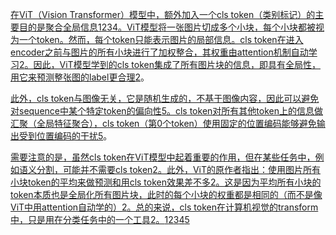 [在ViT（Vision Transformer）模型中，额外加入一个cls token（类别标记）的主要目的是聚合全局信息](https://zhuanlan.zhihu.com/p/445122996)[1](https://zhuanlan.zhihu.com/p/445122996)[2](https://www.zhihu.com/question/458021580)[3](https://zhuanlan.zhihu.com/p/440294002)[4](https://zhuanlan.zhihu.com/p/536227229)[。ViT模型将一张图片切成多个小块，每个小块都被视为一个token。然而，每个token只能表示图片的局部信息。cls token在进入encoder之前与图片的所有小块进行了加权整合，其权重由attention机制自动学习](https://zhuanlan.zhihu.com/p/445122996)[2](https://www.zhihu.com/question/458021580)[。因此，ViT模型学到的cls token集成了所有图片块的信息，即具有全局性，用它来预测整张图的label更合理](https://zhuanlan.zhihu.com/p/445122996)[2](https://www.zhihu.com/question/458021580)。

[此外，cls token与图像无关，它是随机生成的，不基于图像内容，因此可以避免对sequence中某个特定token的偏向性](https://blog.csdn.net/gltangwq/article/details/124950935)[5](https://blog.csdn.net/gltangwq/article/details/124950935)[。cls token对所有其他token上的信息做汇聚（全局特征聚合），cls token（第0个token）使用固定的位置编码能够避免输出受到位置编码的干扰](https://blog.csdn.net/gltangwq/article/details/124950935)[5](https://blog.csdn.net/gltangwq/article/details/124950935)。

[需要注意的是，虽然cls token在ViT模型中起着重要的作用，但在某些任务中，例如语义分割，可能并不需要cls token](https://zhuanlan.zhihu.com/p/445122996)[2](https://www.zhihu.com/question/458021580)[。此外，ViT的原作者指出：使用图片所有小块token的平均来做预测和用cls token效果差不多](https://zhuanlan.zhihu.com/p/445122996)[2](https://www.zhihu.com/question/458021580)[。这是因为平均所有小块的token本质也是全局化所有图片块，此时的每个小块的权重都是相同的（而不是像ViT中用attention自动学的）](https://zhuanlan.zhihu.com/p/445122996)[2](https://www.zhihu.com/question/458021580)[。总的来说，cls token在计算机视觉的transform中，只是用在分类任务中的一个工具](https://zhuanlan.zhihu.com/p/445122996)[2](https://www.zhihu.com/question/458021580)[。](https://zhuanlan.zhihu.com/p/445122996)[1](https://zhuanlan.zhihu.com/p/445122996)[2](https://www.zhihu.com/question/458021580)[3](https://zhuanlan.zhihu.com/p/440294002)[4](https://zhuanlan.zhihu.com/p/536227229)[5](https://blog.csdn.net/gltangwq/article/details/124950935)
